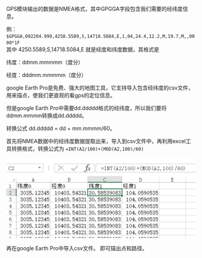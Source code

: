 GPS模块输出的数据是NMEA格式，其中GPGGA字段包含我们需要的经纬度信息。

例：  
`$GPGGA,092204.999,4250.5589,S,14718.5084,E,1,04,24.4,12.2,M,19.7,M,,0000*1F`  
其中 4250.5589,S,14718.5084,E 就是经度和纬度数据，其格式是

纬度：ddmm.mmmmm（度分）

经度：dddmm.mmmmm（度分）

google Earth Pro是免费、强大的地图工具，它支持导入包含经纬度的csv文件，用来描点，使我们更直观的看gps的定位信息。

但是google Earth Pro中需要dd.ddddd格式的经纬度，所以我们要将ddmm.mmmm转换成dd.ddddd。

转换公式 dd.ddddd = dd + mm.mmmm/60。

首先将NMEA数据中的经纬度数据提取出来，导入到csv文件中，再利用excel工具转换格式，转换公式为 `=INT(A2/100)+(MOD(A2,100)/60)`

![image](NMEA数据格式转换.png)

再在google Earth Pro中导入csv文件。
即可描出点和路径。
